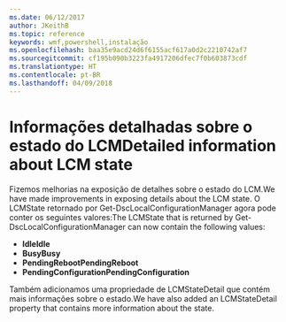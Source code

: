 ```yaml
---
ms.date: 06/12/2017
author: JKeithB
ms.topic: reference
keywords: wmf,powershell,instalação
ms.openlocfilehash: baa35e9acd24d6f6155acf617a0d2c2210742af7
ms.sourcegitcommit: cf195b090b3223fa4917206dfec7f0b603873cdf
ms.translationtype: HT
ms.contentlocale: pt-BR
ms.lasthandoff: 04/09/2018
---
```

# <a name="detailed-information-about-lcm-state"></a><span data-ttu-id="24692-102">Informações detalhadas sobre o estado do LCM</span><span class="sxs-lookup"><span data-stu-id="24692-102">Detailed information about LCM state</span></span>

<span data-ttu-id="24692-103">Fizemos melhorias na exposição de detalhes sobre o estado do LCM.</span><span class="sxs-lookup"><span data-stu-id="24692-103">We have made improvements in exposing details about the LCM state.</span></span> <span data-ttu-id="24692-104">O LCMState retornado por Get-DscLocalConfigurationManager agora pode conter os seguintes valores:</span><span class="sxs-lookup"><span data-stu-id="24692-104">The LCMState that is returned by Get-DscLocalConfigurationManager can now contain the following values:</span></span>

* <span data-ttu-id="24692-105">**Idle**</span><span class="sxs-lookup"><span data-stu-id="24692-105">**Idle**</span></span>
* <span data-ttu-id="24692-106">**Busy**</span><span class="sxs-lookup"><span data-stu-id="24692-106">**Busy**</span></span>
* <span data-ttu-id="24692-107">**PendingReboot**</span><span class="sxs-lookup"><span data-stu-id="24692-107">**PendingReboot**</span></span>
* <span data-ttu-id="24692-108">**PendingConfiguration**</span><span class="sxs-lookup"><span data-stu-id="24692-108">**PendingConfiguration**</span></span>

<span data-ttu-id="24692-109">Também adicionamos uma propriedade de LCMStateDetail que contém mais informações sobre o estado.</span><span class="sxs-lookup"><span data-stu-id="24692-109">We have also added an LCMStateDetail property that contains more information about the state.</span></span>